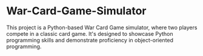 # War-Card-Game-Simulator
This project is a Python-based War Card Game simulator, where two players compete in a classic card game. It's designed to showcase Python programming skills and demonstrate proficiency in object-oriented programming.
